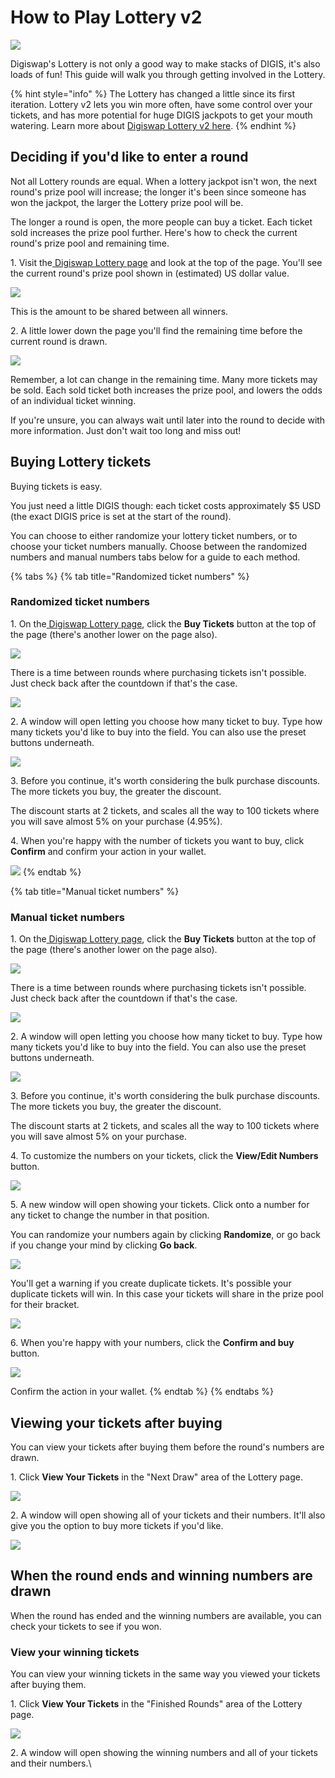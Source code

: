 # How to Play Lottery v2

![](<../../.gitbook/assets/docs masthead (6) (1).png>)

Digiswap's Lottery is not only a good way to make stacks of DIGIS, it's also loads of fun! This guide will walk you through getting involved in the Lottery.

{% hint style="info" %}
The Lottery has changed a little since its first iteration. Lottery v2 lets you win more often, have some control over your tickets, and has more potential for huge DIGIS jackpots to get your mouth watering. Learn more about [Digiswap Lottery v2 here](https://docs.digiswap.finance/products/lottery).
{% endhint %}

## Deciding if you'd like to enter a round

‌Not all Lottery rounds are equal. When a lottery jackpot isn't won, the next round's prize pool will increase; the longer it's been since someone has won the jackpot, the larger the Lottery prize pool will be.

‌The longer a round is open, the more people can buy a ticket. Each ticket sold increases the prize pool further. Here's how to check the current round's prize pool and remaining time.

‌1. Visit the[ Digiswap Lottery page](https://dex.digiswap.finance/lottery) and look at the top of the page. You'll see the current round's prize pool shown in (estimated) US dollar value.

![](https://lh5.googleusercontent.com/xjHyOYGhIW7tylzt7ZoqogZ4jlK1QfUX3kgxa\_yqpQwVcr48abh3jErRc1fjF4HJISl-Kqzoa4XY1sB\_8kpOwEWIIXUJ15PIpKdrULJSzwR9L7ANpvyABtWRk7Z9jm\_GzW3KXqo8)

This is the amount to be shared between all winners.

‌2. A little lower down the page you'll find the remaining time before the current round is drawn.

![](https://lh3.googleusercontent.com/OHYLboNuQg97z1yhxOmMiIh4SDzpXbo0orf4ryNtdKGPd5eFYTunMC1p4KXuSNaiEUmNqzs0IfKBJUqptd5YeAMwwDRIwPNOJwXD\_Y1ILEP801Q618GY3xZv22blxGr7WPkmgpbZ)

Remember, a lot can change in the remaining time. Many more tickets may be sold. Each sold ticket both increases the prize pool, and lowers the odds of an individual ticket winning.

‌If you're unsure, you can always wait until later into the round to decide with more information. Just don't wait too long and miss out!

## Buying Lottery tickets

‌Buying tickets is easy.&#x20;

You just need a little DIGIS though: each ticket costs approximately $5 USD (the exact DIGIS price is set at the start of the round).

You can choose to either randomize your lottery ticket numbers, or to choose your ticket numbers manually. Choose between the randomized numbers and manual numbers tabs below for a guide to each method.

{% tabs %}
{% tab title="Randomized ticket numbers" %}
### Randomized ticket numbers

1\. On the[ Digiswap Lottery page](https://dex.digiswap.finance/lottery), click the **Buy Tickets** button at the top of the page (there's another lower on the page also).

![](https://lh5.googleusercontent.com/uzvN8ZK78KrrnUo1lZsTpB-RG\_WKi5R2U3ZXtmO5od1jx02mEaxaL2uEN2mSylkrbsQLDpAHdzrib4cxtO8OUsifCHgXxRUi7dSeksWY725YOnPJ9eQlkS85bNYoWIsl6PUmCSTc)

There is a time between rounds where purchasing tickets isn't possible. Just check back after the countdown if that's the case.

![](https://lh3.googleusercontent.com/JMN04H2T-oTc0FiC3L5ZMa7Xtfb0xtk58JsJ3CvQyJ8MKI6BNS5iJOCTubfO5KApRuMB\_6Un97SQmFRujLJhDNOWT97y4\_m3dzkRLD4ovcoNuaBqGhAwKhN\_cTOgcEFpYPhG4c\_j)

2\. A window will open letting you choose how many ticket to buy. Type how many tickets you'd like to buy into the field. You can also use the preset buttons underneath.

![](<../../.gitbook/assets/image (142).png>)

3\. Before you continue, it's worth considering the bulk purchase discounts. The more tickets you buy, the greater the discount.

The discount starts at 2 tickets, and scales all the way to 100 tickets where you will save almost 5% on your purchase (4.95%).

4\. When you're happy with the number of tickets you want to buy, click **Confirm** and confirm your action in your wallet.

![](<../../.gitbook/assets/image (143).png>)
{% endtab %}

{% tab title="Manual ticket numbers" %}
### Manual ticket numbers

1\. On the[ Digiswap Lottery page](https://dex.digiswap.finance/lottery), click the **Buy Tickets** button at the top of the page (there's another lower on the page also).

![](https://lh5.googleusercontent.com/I1KdHOidk7L4XS\_-UTKmJaRYqFwR35gATRLS8BtBcxuwermUHuWD7hSgOgVjze21pr2Ow-KrvcpUacoh3t3\_LR3kQMT8-JxSBbfJ0K66v7qhCzBo53uK9tXexkN5MKksGoQ\_308N)

There is a time between rounds where purchasing tickets isn't possible. Just check back after the countdown if that's the case.

![](https://lh6.googleusercontent.com/UwGdWEMdShE5\_MfQCn6k8zmuXFIOSNPiihIEPMJzXbZpKRl5yk-deuSDydyo00Z67G0zFhxq\_pVnItoLZCKbJTpD8RjTVbDzZZc-NiTc1isn5IAGZTBcXIRl8VyMzG\_xNZBE5csi)

2\. A window will open letting you choose how many ticket to buy. Type how many tickets you'd like to buy into the field. You can also use the preset buttons underneath.

![](<../../.gitbook/assets/image (142).png>)

3\. Before you continue, it's worth considering the bulk purchase discounts. The more tickets you buy, the greater the discount.

The discount starts at 2 tickets, and scales all the way to 100 tickets where you will save almost 5% on your purchase.

4\. To customize the numbers on your tickets, click the **View/Edit Numbers** button.

![](<../../.gitbook/assets/image (144).png>)

5\. A new window will open showing your tickets. Click onto a number for any ticket to change the number in that position.

You can randomize your numbers again by clicking **Randomize**, or go back if you change your mind by clicking **Go back**.

![](https://lh4.googleusercontent.com/229uStQBb-Uzj-Tu9kRDXxfux4wWNjeHjPXJBULwhKbCR5UEgWnb3jzzj1-KeWeBfxfGlctR9aH\_S1P\_l6\_VgtrZR0Eb2AVqrJLF8oNkpoVFlpeHaOIsUij-bs12QBOwDAIJEJiU)

You'll get a warning if you create duplicate tickets. It's possible your duplicate tickets will win. In this case your tickets will share in the prize pool for their bracket.

![](https://lh3.googleusercontent.com/jqaMYUJQWpMIkzonsVvIpz\_lUBzLYDSMxFZftLqdxqrzPzcwnpZio-XMw7LFCpOPOgq-tZX8yD5WfW\_TATvH1jX0ZTh9WwNm75vezhfpiH5ljXTphkJgg344KdAE0JplkXw-oqjN)

6\. When you're happy with your numbers, click the **Confirm and buy** button.

![](<../../.gitbook/assets/image (145).png>)

Confirm the action in your wallet.
{% endtab %}
{% endtabs %}

## Viewing your tickets after buying

You can view your tickets after buying them before the round's numbers are drawn.

1\. Click **View Your Tickets** in the "Next Draw" area of the Lottery page.

![](https://lh4.googleusercontent.com/GSUujMwjqv5c\_0UeeVrWmBnyeTiBVfhSiiQd8NZie8tpCC\_65c7mGPJfS0O\_q72MstJUGeOZ7VWnrGIytwRHowcCGi6Cdgj5flwg06GODRs8Or\_3R-rZB1pKcP1pudwtjJBJJBDO)

2\. A window will open showing all of your tickets and their numbers. It'll also give you the option to buy more tickets if you'd like.

![](https://lh3.googleusercontent.com/RSA-gQ7e8yY1t8xN8bELLaMaoBZLtSAS8ybDdeiG6Wzv1fbr9SqKheQD3S5kxYFlD9rnZX9dpzXjYTDy-rnsXkuNtrU46msafxAfdsHgsCdPxjOxBtTJN3cCNF6NWYp0Mwdk4SXR)

## When the round ends and winning numbers are drawn

‌When the round has ended and the winning numbers are available, you can check your tickets to see if you won.

### ‌View your winning tickets

‌You can view your winning tickets in the same way you viewed your tickets after buying them.

‌1. Click **View Your Tickets** in the "Finished Rounds" area of the Lottery page.

![](https://lh3.googleusercontent.com/p3QxWcrxCcBwHrhwPU55vnAN-BmelgNwKRWse8yEQQVfehXsIOvUX\_tCo1gC7LpHxL-crIMS19RxpnMxn5yBuShNwXfH7qzCSdCOtnBeXhUuecrqRvhdI97rX\_CuVuWAawaor6Mi)

2\. A window will open showing the winning numbers and all of your tickets and their numbers.\
